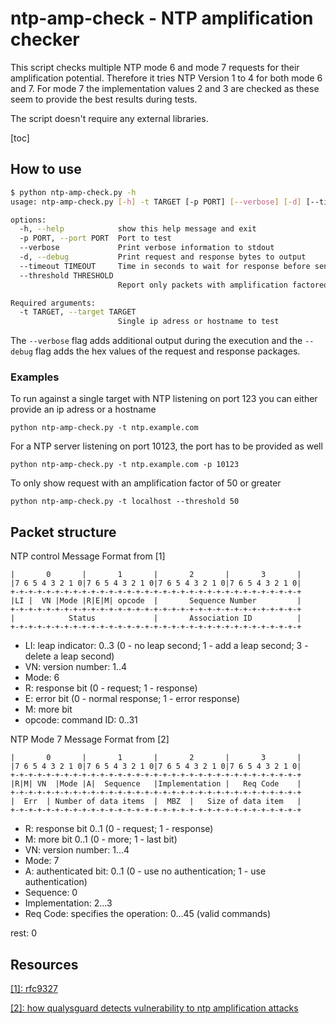 # ntp-amp-check - NTP amplification checker
This script checks multiple NTP mode 6 and mode 7 requests for their
amplification potential.
Therefore it tries NTP Version 1 to 4 for both mode 6 and 7.
For mode 7 the implementation values 2 and 3 are checked as these seem to
provide the best results during tests.

The script doesn't require any external libraries.

[toc]

## How to use
```sh
$ python ntp-amp-check.py -h
usage: ntp-amp-check.py [-h] -t TARGET [-p PORT] [--verbose] [-d] [--timeout TIMEOUT] [--threshold THRESHOLD]

options:
  -h, --help            show this help message and exit
  -p PORT, --port PORT  Port to test
  --verbose             Print verbose information to stdout
  -d, --debug           Print request and response bytes to output
  --timeout TIMEOUT     Time in seconds to wait for response before sending next request. Default 2
  --threshold THRESHOLD
                        Report only packets with amplification factorequal or greater to the provided value. Default10

Required arguments:
  -t TARGET, --target TARGET
                        Single ip adress or hostname to test
```

The `--verbose` flag adds additional output during the execution and the
`--debug` flag adds the hex values of the request and response packages.

### Examples
To run against a single target with NTP listening on port 123 you can either provide an ip adress or a hostname

```
python ntp-amp-check.py -t ntp.example.com
```

For a NTP server listening on port 10123, the port has to be provided as well
```
python ntp-amp-check.py -t ntp.example.com -p 10123
```

To only show request with an amplification factor of 50 or greater
```
python ntp-amp-check.py -t localhost --threshold 50
```

## Packet structure

NTP control Message Format
from [1]
```
|       0       |       1       |       2       |       3       |
|7 6 5 4 3 2 1 0|7 6 5 4 3 2 1 0|7 6 5 4 3 2 1 0|7 6 5 4 3 2 1 0|
+-+-+-+-+-+-+-+-+-+-+-+-+-+-+-+-+-+-+-+-+-+-+-+-+-+-+-+-+-+-+-+-+
|LI |  VN |Mode |R|E|M| opcode  |       Sequence Number         |
+-+-+-+-+-+-+-+-+-+-+-+-+-+-+-+-+-+-+-+-+-+-+-+-+-+-+-+-+-+-+-+-+
|            Status             |       Association ID          |
+-+-+-+-+-+-+-+-+-+-+-+-+-+-+-+-+-+-+-+-+-+-+-+-+-+-+-+-+-+-+-+-+
```

- LI: leap indicator: 0..3 (0 - no leap second; 1 - add a leap second; 3 - delete a leap second)
- VN: version number: 1..4
- Mode: 6
- R: response bit (0 - request; 1 - response)
- E: error bit (0 - normal response; 1 - error response)
- M: more bit
- opcode: command ID: 0..31


NTP Mode 7 Message Format
from [2]
```
|       0       |       1       |       2       |       3       |
|7 6 5 4 3 2 1 0|7 6 5 4 3 2 1 0|7 6 5 4 3 2 1 0|7 6 5 4 3 2 1 0|
+-+-+-+-+-+-+-+-+-+-+-+-+-+-+-+-+-+-+-+-+-+-+-+-+-+-+-+-+-+-+-+-+
|R|M| VN  |Mode |A|  Sequence   |Implementation |   Req Code    |
+-+-+-+-+-+-+-+-+-+-+-+-+-+-+-+-+-+-+-+-+-+-+-+-+-+-+-+-+-+-+-+-+
|  Err  | Number of data items  |  MBZ  |   Size of data item   |
+-+-+-+-+-+-+-+-+-+-+-+-+-+-+-+-+-+-+-+-+-+-+-+-+-+-+-+-+-+-+-+-+
```

- R: response bit 0..1 (0 - request; 1 - response)
- M: more bit 0..1 (0 - more; 1 - last bit)
- VN: version number: 1...4
- Mode: 7
- A: authenticated bit: 0..1 (0 - use no authentication; 1 - use authentication)
- Sequence: 0
- Implementation: 2...3
- Req Code: specifies the operation: 0...45 (valid commands)

rest: 0

## Resources

[[1]: rfc9327](https://datatracker.ietf.org/doc/html/rfc9327#section-2)

[[2]: how qualysguard detects vulnerability to ntp amplification attacks](
https://blog.qualys.com/vulnerabilities-threat-research/2014/01/21/how-qualysguard-detects-vulnerability-to-ntp-amplification-attacks
)
